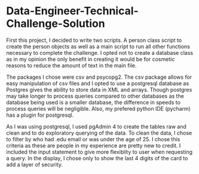 # Data-Engineer-Technical-Challenge-Solution

First this project, I decided to write two scripts. A person class script to create the person objects as well as a main script to run all other functions necessary to complete the challenge. I opted not to create a database class as in my opinion the only benefit in creating it would be for cosmetic reasons to reduce the amount of text in the main file. 

The packages I chose were csv and psycopg2. The csv package allows for easy manipulation of csv files and I opted to use a postgresql database as Postgres gives the ability to store data in XML and arrays. Though postgres may take longer to process queries compared to other databases as the database being used is a smaller database, the difference in speeds to process queries will be negligible. Also, my prefered python IDE (pycharm) has a plugin for postgresql.  

As I was using postgresql, I used pgAdmin 4 to create the tables raw and clean and to do exploratory querying of the data.
To clean the data, I chose to filter by who had .edu email or was under the age of 25. I chose this criteria as these are people in my experience are pretty new to credit.
I included the input statement to give more flexiblity to user when requesting a query.
In the display, I chose only to show the last 4 digits of the card to add a layer of security.
